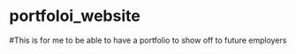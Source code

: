 # portfoloi_website

#This is for me to be able to have a portfolio to show off to future employers
